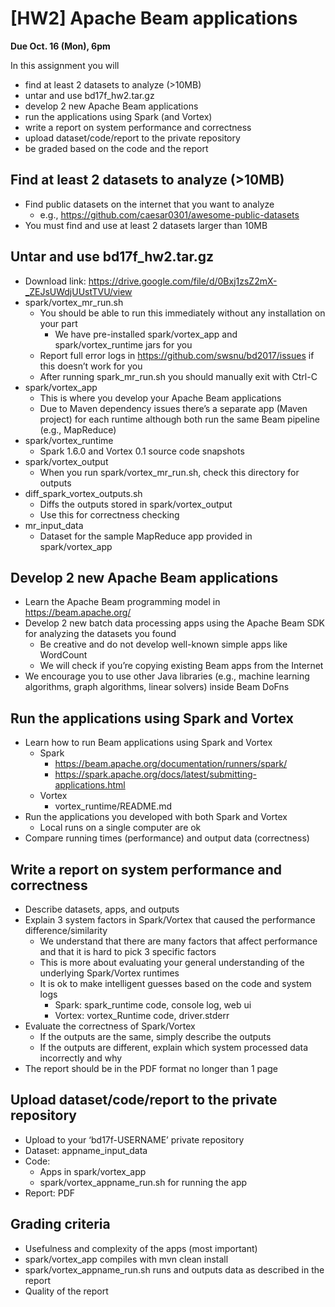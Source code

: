# [HW2] Apache Beam applications

**Due Oct. 16 (Mon), 6pm**


In this assignment you will
* find at least 2 datasets to analyze (>10MB)
* untar and use bd17f_hw2.tar.gz
* develop 2 new Apache Beam applications
* run the applications using Spark (and Vortex)
* write a report on system performance and correctness
* upload dataset/code/report to the private repository
* be graded based on the code and the report


## Find at least 2 datasets to analyze (>10MB)
* Find public datasets on the internet that you want to analyze
  * e.g., https://github.com/caesar0301/awesome-public-datasets
* You must find and use at least 2 datasets larger than 10MB

## Untar and use bd17f_hw2.tar.gz
* Download link: https://drive.google.com/file/d/0Bxj1zsZ2mX-_ZEJsUWdjUUstTVU/view 
* spark/vortex_mr_run.sh
  * You should be able to run this immediately without any installation on your part
    * We have pre-installed spark/vortex_app and spark/vortex_runtime jars for you
  * Report full error logs in https://github.com/swsnu/bd2017/issues if this doesn’t work for you
  * After running spark_mr_run.sh you should manually exit with Ctrl-C
* spark/vortex_app
  * This is where you develop your Apache Beam applications
  * Due to Maven dependency issues there’s a separate app (Maven project) for each runtime although both run the same Beam pipeline (e.g., MapReduce)
* spark/vortex_runtime
  * Spark 1.6.0 and Vortex 0.1 source code snapshots
* spark/vortex_output
  * When you run spark/vortex_mr_run.sh, check this directory for outputs
* diff_spark_vortex_outputs.sh
  * Diffs the outputs stored in spark/vortex_output 
  * Use this for correctness checking
* mr_input_data
  * Dataset for the sample MapReduce app provided in spark/vortex_app

## Develop 2 new Apache Beam applications
* Learn the Apache Beam programming model in https://beam.apache.org/
* Develop 2 new batch data processing apps using the Apache Beam SDK for analyzing the datasets you found
  * Be creative and do not develop well-known simple apps like WordCount
  * We will check if you’re copying existing Beam apps from the Internet
* We encourage you to use other Java libraries (e.g., machine learning algorithms, graph algorithms, linear solvers) inside Beam DoFns


## Run the applications using Spark and Vortex
* Learn how to run Beam applications using Spark and Vortex
  * Spark
    * https://beam.apache.org/documentation/runners/spark/
    * https://spark.apache.org/docs/latest/submitting-applications.html
  * Vortex
    * vortex_runtime/README.md
* Run the applications you developed with both Spark and Vortex
  * Local runs on a single computer are ok
* Compare running times (performance) and output data (correctness)


## Write a report on system performance and correctness
* Describe datasets, apps, and outputs
* Explain 3 system factors in Spark/Vortex that caused the performance difference/similarity
  * We understand that there are many factors that affect performance and that it is hard to pick 3 specific factors
  * This is more about evaluating your general understanding of the underlying Spark/Vortex runtimes
  * It is ok to make intelligent guesses based on the code and system logs
    * Spark: spark_runtime code, console log, web ui
    * Vortex: vortex_Runtime code, driver.stderr
* Evaluate the correctness of Spark/Vortex
  * If the outputs are the same, simply describe the outputs
  * If the outputs are different, explain which system processed data incorrectly and why
* The report should be in the PDF format no longer than 1 page


## Upload dataset/code/report to the private repository
* Upload to your ‘bd17f-USERNAME’ private repository
* Dataset: appname_input_data
* Code: 
  * Apps in spark/vortex_app
  * spark/vortex_appname_run.sh for running the app
* Report: PDF

## Grading criteria
* Usefulness and complexity of the apps (most important)
* spark/vortex_app compiles with mvn clean install
* spark/vortex_appname_run.sh runs and outputs data as described in the report
* Quality of the report
